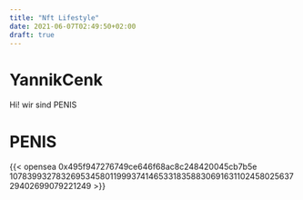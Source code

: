 ```yaml
---
title: "Nft Lifestyle"
date: 2021-06-07T02:49:50+02:00
draft: true
---
```


# YannikCenk

Hi! wir sind PENIS


# PENIS

{{< opensea 0x495f947276749ce646f68ac8c248420045cb7b5e 107839932783269534580119993741465331835883069163110245802563729402699079221249 >}}


